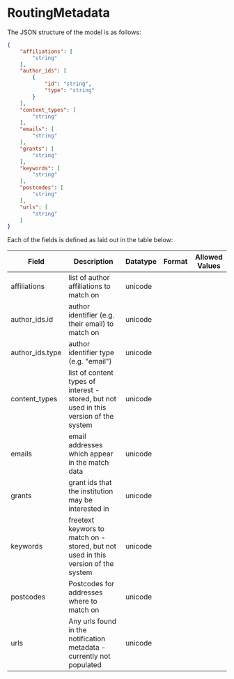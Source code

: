# RoutingMetadata

The JSON structure of the model is as follows:

```json
{
    "affiliations": [
        "string"
    ], 
    "author_ids": [
        {
            "id": "string", 
            "type": "string"
        }
    ], 
    "content_types": [
        "string"
    ], 
    "emails": [
        "string"
    ], 
    "grants": [
        "string"
    ], 
    "keywords": [
        "string"
    ], 
    "postcodes": [
        "string"
    ], 
    "urls": [
        "string"
    ]
}
```

Each of the fields is defined as laid out in the table below:

| Field | Description | Datatype | Format | Allowed Values |
| ----- | ----------- | -------- | ------ | -------------- |
| affiliations | list of author affiliations to match on | unicode |  |  |
| author_ids.id | author identifier (e.g. their email) to match on | unicode |  |  |
| author_ids.type | author identifier type (e.g. "email") | unicode |  |  |
| content_types | list of content types of interest - stored, but not used in this version of the system | unicode |  |  |
| emails | email addresses which appear in the match data | unicode |  |  |
| grants | grant ids that the institution may be interested in | unicode |  |  |
| keywords | freetext keywors to match on - stored, but not used in this version of the system | unicode |  |  |
| postcodes | Postcodes for addresses where to match on | unicode |  |  |
| urls | Any urls found in the notification metadata - currently not populated | unicode |  |  |
